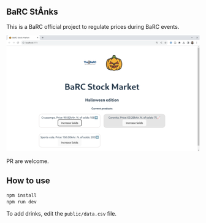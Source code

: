 ## BaRC StÅnks

This is a BaRC official project to regulate prices during BaRC events. 

![Screenshot](screenshot.png)

PR are welcome. 

## How to use

```bash
npm install
npm run dev
```

To add drinks, edit the `public/data.csv` file.


